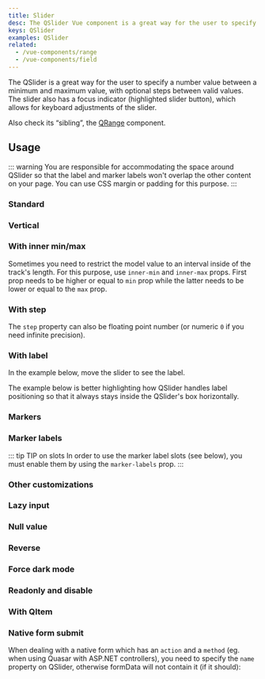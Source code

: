 ```yaml
---
title: Slider
desc: The QSlider Vue component is a great way for the user to specify a number value between a minimum and maximum value, with optional steps between valid values.
keys: QSlider
examples: QSlider
related:
  - /vue-components/range
  - /vue-components/field
---
```

The QSlider is a great way for the user to specify a number value between a minimum and maximum value, with optional steps between valid values. The slider also has a focus indicator (highlighted slider button), which allows for keyboard adjustments of the slider.

Also check its “sibling”, the [QRange](/vue-components/range) component.

<DocApi file="QSlider" />

## Usage

::: warning
You are responsible for accommodating the space around QSlider so that the label and marker labels won't overlap the other content on your page. You can use CSS margin or padding for this purpose.
:::

### Standard

<DocExample title="Standard" file="Standard" />

### Vertical

<DocExample title="Vertical orientation" file="Vertical" />

### With inner min/max <q-badge label="v2.4+" />

Sometimes you need to restrict the model value to an interval inside of the track's length. For this purpose, use `inner-min` and `inner-max` props. First prop needs to be higher or equal to `min` prop while the latter needs to be lower or equal to the `max` prop.

<DocExample title="Inner min/max" file="InnerMinMax" />

### With step

<DocExample title="With step" file="Step" />

The `step` property can also be floating point number (or numeric `0` if you need infinite precision).

<DocExample title="Floating point" file="FloatingPoint" />

<DocExample title="Snap to steps" file="Snap" />

### With label

In the example below, move the slider to see the label.

<DocExample title="With label" file="Label" />

<DocExample title="Always display label" file="LabelAlways" />

<DocExample title="Custom label value" file="LabelValue" />

The example below is better highlighting how QSlider handles label positioning so that it always stays inside the QSlider's box horizontally.

<DocExample title="Long label" file="LabelLong" />

### Markers

<DocExample title="Markers" file="Markers" />

### Marker labels <q-badge label="v2.4+" />

<DocExample title="Marker labels" file="MarkerLabels" />

::: tip TIP on slots
In order to use the marker label slots (see below), you must enable them by using the `marker-labels` prop.
:::

<DocExample title="Marker label slots" file="MarkerLabelSlots" />

### Other customizations <q-badge label="v2.4+" />

<DocExample title="Color customizations" file="SliderColoring" />

<DocExample title="Hide selection bar" file="NoSelection" />

<DocExample title="Custom track images" file="TrackImages" />

<DocExample title="Track & thumb size" file="SliderSizes" />

### Lazy input

<DocExample title="Lazy input" file="Lazy" />

### Null value

<DocExample title="Null value" file="Null" />

### Reverse

<DocExample title="In reverse" file="Reverse" />

### Force dark mode

<DocExample title="Force dark mode" file="Dark" />

### Readonly and disable

<DocExample title="Readonly" file="Readonly" />

<DocExample title="Disable" file="Disable" />

### With QItem

<DocExample title="With QItem" file="List" />

### Native form submit

When dealing with a native form which has an `action` and a `method` (eg. when using Quasar with ASP.NET controllers), you need to specify the `name` property on QSlider, otherwise formData will not contain it (if it should):

<DocExample title="Native form" file="NativeForm" />
